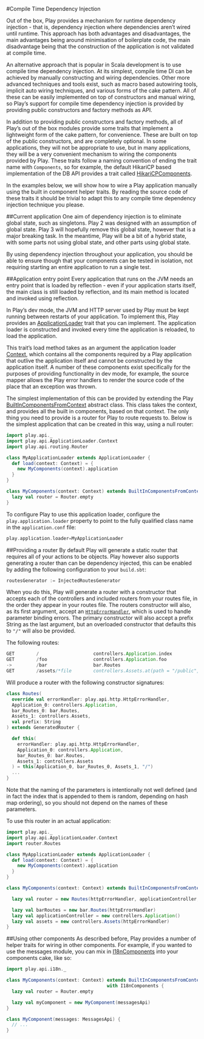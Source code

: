 #Compile Time Dependency Injection

Out of the box, Play provides a mechanism for runtime dependency injection - that is, dependency injection where dependencies aren’t wired until runtime. This approach has both advantages and disadvantages, the main advantages being around minimisation of boilerplate code, the main disadvantage being that the construction of the application is not validated at compile time.

An alternative approach that is popular in Scala development is to use compile time dependency injection. At its simplest, compile time DI can be achieved by manually constructing and wiring dependencies. Other more advanced techniques and tools exist, such as macro based autowiring tools, implicit auto wiring techniques, and various forms of the cake pattern. All of these can be easily implemented on top of constructors and manual wiring, so Play’s support for compile time dependency injection is provided by providing public constructors and factory methods as API.

In addition to providing public constructors and factory methods, all of Play’s out of the box modules provide some traits that implement a lightweight form of the cake pattern, for convenience. These are built on top of the public constructors, and are completely optional. In some applications, they will not be appropriate to use, but in many applications, they will be a very convenient mechanism to wiring the components provided by Play. These traits follow a naming convention of ending the trait name with `Components`, so for example, the default HikariCP based implementation of the DB API provides a trait called [HikariCPComponents](https://www.playframework.com/documentation/2.4.x/api/scala/play/api/db/HikariCPComponents.html).

In the examples below, we will show how to wire a Play application manually using the built in component helper traits. By reading the source code of these traits it should be trivial to adapt this to any compile time dependency injection technique you please.


##Current application
One aim of dependency injection is to eliminate global state, such as singletons. Play 2 was designed with an assumption of global state. Play 3 will hopefully remove this global state, however that is a major breaking task. In the meantime, Play will be a bit of a hybrid state, with some parts not using global state, and other parts using global state.

By using dependency injection throughout your application, you should be able to ensure though that your components can be tested in isolation, not requiring starting an entire application to run a single test.


##Application entry point
Every application that runs on the JVM needs an entry point that is loaded by reflection - even if your application starts itself, the main class is still loaded by reflection, and its main method is located and invoked using reflection.

In Play’s dev mode, the JVM and HTTP server used by Play must be kept running between restarts of your application. To implement this, Play provides an [ApplicationLoader](https://www.playframework.com/documentation/2.4.x/api/scala/play/api/ApplicationLoader.html) trait that you can implement. The application loader is constructed and invoked every time the application is reloaded, to load the application.

This trait’s load method takes as an argument the application loader [Context](https://www.playframework.com/documentation/2.4.x/api/scala/play/api/ApplicationLoader$$Context.html), which contains all the components required by a Play application that outlive the application itself and cannot be constructed by the application itself. A number of these components exist specifically for the purposes of providing functionality in dev mode, for example, the source mapper allows the Play error handlers to render the source code of the place that an exception was thrown.

The simplest implementation of this can be provided by extending the Play [BuiltInComponentsFromContext](https://www.playframework.com/documentation/2.4.x/api/scala/play/api/BuiltInComponentsFromContext.html) abstract class. This class takes the context, and provides all the built in components, based on that context. The only thing you need to provide is a router for Play to route requests to. Below is the simplest application that can be created in this way, using a null router:

```scala
import play.api._
import play.api.ApplicationLoader.Context
import play.api.routing.Router

class MyApplicationLoader extends ApplicationLoader {
  def load(context: Context) = {
    new MyComponents(context).application
  }
}

class MyComponents(context: Context) extends BuiltInComponentsFromContext(context) {
  lazy val router = Router.empty
}
```

To configure Play to use this application loader, configure the `play.application.loader` property to point to the fully qualified class name in the `application.conf` file:

```scala
play.application.loader=MyApplicationLoader
```


##Providing a router
By default Play will generate a static router that requires all of your actions to be objects. Play however also supports generating a router than can be dependency injected, this can be enabled by adding the following configuration to your `build.sbt`:

```scala
routesGenerator := InjectedRoutesGenerator
```

When you do this, Play will generate a router with a constructor that accepts each of the controllers and included routers from your routes file, in the order they appear in your routes file. The routers constructor will also, as its first argument, accept an [`HttpErrorHandler`](https://www.playframework.com/documentation/2.4.x/api/scala/play/api/http/HttpErrorHandler.html), which is used to handle parameter binding errors. The primary constructor will also accept a prefix String as the last argument, but an overloaded constructor that defaults this to `"/"` will also be provided.

The following routes:

```scala
GET        /                    controllers.Application.index
GET        /foo                 controllers.Application.foo
->         /bar                 bar.Routes
GET        /assets/*file        controllers.Assets.at(path = "/public", file)
```

Will produce a router with the following constructor signatures:

```scala
class Routes(
  override val errorHandler: play.api.http.HttpErrorHandler,
  Application_0: controllers.Application,
  bar_Routes_0: bar.Routes,
  Assets_1: controllers.Assets,
  val prefix: String
) extends GeneratedRouter {

  def this(
    errorHandler: play.api.http.HttpErrorHandler,
    Application_0: controllers.Application,
    bar_Routes_0: bar.Routes,
    Assets_1: controllers.Assets
  ) = this(Application_0, bar_Routes_0, Assets_1, "/")
  ...
}
```

Note that the naming of the parameters is intentionally not well defined (and in fact the index that is appended to them is random, depending on hash map ordering), so you should not depend on the names of these parameters.

To use this router in an actual application:

```scala
import play.api._
import play.api.ApplicationLoader.Context
import router.Routes

class MyApplicationLoader extends ApplicationLoader {
  def load(context: Context) = {
    new MyComponents(context).application
  }
}

class MyComponents(context: Context) extends BuiltInComponentsFromContext(context) {

  lazy val router = new Routes(httpErrorHandler, applicationController, barRoutes, assets)

  lazy val barRoutes = new bar.Routes(httpErrorHandler)
  lazy val applicationController = new controllers.Application()
  lazy val assets = new controllers.Assets(httpErrorHandler)
}
```


##Using other components
As described before, Play provides a number of helper traits for wiring in other components. For example, if you wanted to use the messages module, you can mix in [I18nComponents](https://www.playframework.com/documentation/2.4.x/api/scala/play/api/i18n/I18nComponents.html) into your components cake, like so:

```scala
import play.api.i18n._

class MyComponents(context: Context) extends BuiltInComponentsFromContext(context)
                                     with I18nComponents {
  lazy val router = Router.empty

  lazy val myComponent = new MyComponent(messagesApi)
}

class MyComponent(messages: MessagesApi) {
  // ...
}
```